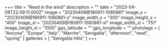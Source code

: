 +++
title = "Reed in the wind"
description = ""
date = "2023-04-09T22:09:11.000Z"
image = "20230409@180911-1080881"
image_s = "20230409@180911-1080881-s"
image_width_s = "300"
image_height_s = "400"
image_xl = "20230409@180911-1080881-xl"
image_width_xl = "751"
image_height_xl = "1000"
gps_latitude = ""
gps_longitude = ""
phototags = [ "Ancona", "Europe", "Italy", "Marche", "Senigallia", "afternoon", "reed", "spring" ]
galleries = [ "Senigallia Hills" ]
+++
